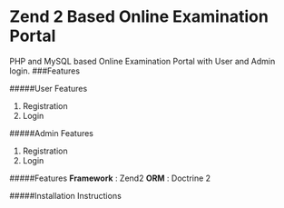 # Zend 2 Based Online Examination Portal
PHP and MySQL based Online Examination Portal with User and Admin login.
###Features

#####User Features
  1. Registration</li>
  2. Login


#####Admin Features
  1. Registration
  2. Login

#####Features
**Framework** : Zend2
**ORM** : Doctrine 2

#####Installation Instructions
